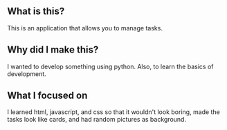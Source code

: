 ## What is this?
This is an application that allows you to manage tasks.

## Why did I make this?
I wanted to develop something using python. Also, to learn the basics of development.

## What I focused on
I learned html, javascript, and css so that it wouldn't look boring, made the tasks look like cards, and had random pictures as background.
